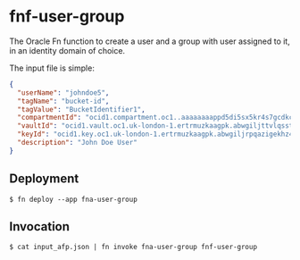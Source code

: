 # fnf-user-group

The Oracle Fn function to create a user and a group with user assigned to it, in an identity domain of choice.

The input file is simple:

```json
{
  "userName": "johndoe5",
  "tagName": "bucket-id",
  "tagValue": "BucketIdentifier1",
  "compartmentId": "ocid1.compartment.oc1..aaaaaaaappd5di5sx5kr4s7gcdkc7mlbicrn3ydkkjhjc4zyhcc4u3hdqxqa",
  "vaultId": "ocid1.vault.oc1.uk-london-1.ertrmuzkaagpk.abwgiljttvlqsststysrk45vdkbtg4kgby4rtwnu4lfzz5eqkbpdgd5jw3cq",
  "keyId": "ocid1.key.oc1.uk-london-1.ertrmuzkaagpk.abwgiljrpqazigekhz47dgwhbzvtsi6j3lazo6secuuqh622w5n6h7jfk4aa",
  "description": "John Doe User"
}
```

## Deployment

```shell
$ fn deploy --app fna-user-group
```

## Invocation

```shell
$ cat input_afp.json | fn invoke fna-user-group fnf-user-group
```